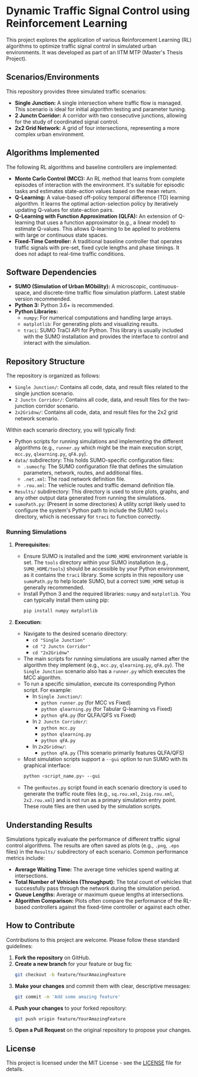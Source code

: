 # Dynamic Traffic Signal Control using Reinforcement Learning

This project explores the application of various Reinforcement Learning (RL) algorithms to optimize traffic signal control in simulated urban environments. It was developed as part of an IITM MTP (Master's Thesis Project).

## Scenarios/Environments

This repository provides three simulated traffic scenarios:

*   **Single Junction:** A single intersection where traffic flow is managed. This scenario is ideal for initial algorithm testing and parameter tuning.
*   **2 Junctn Corridor:** A corridor with two consecutive junctions, allowing for the study of coordinated signal control.
*   **2x2 Grid Network:** A grid of four intersections, representing a more complex urban environment.

## Algorithms Implemented

The following RL algorithms and baseline controllers are implemented:

*   **Monte Carlo Control (MCC):** An RL method that learns from complete episodes of interaction with the environment. It's suitable for episodic tasks and estimates state-action values based on the mean return.
*   **Q-Learning:** A value-based off-policy temporal difference (TD) learning algorithm. It learns the optimal action-selection policy by iteratively updating Q-values for state-action pairs.
*   **Q-Learning with Function Approximation (QLFA):** An extension of Q-learning that uses a function approximator (e.g., a linear model) to estimate Q-values. This allows Q-learning to be applied to problems with large or continuous state spaces.
*   **Fixed-Time Controller:** A traditional baseline controller that operates traffic signals with pre-set, fixed cycle lengths and phase timings. It does not adapt to real-time traffic conditions.

## Software Dependencies

*   **SUMO (Simulation of Urban MObility):** A microscopic, continuous-space, and discrete-time traffic flow simulation platform. Latest stable version recommended.
*   **Python 3:** Python 3.6+ is recommended.
*   **Python Libraries:**
    *   `numpy`: For numerical computations and handling large arrays.
    *   `matplotlib`: For generating plots and visualizing results.
    *   `traci`: SUMO TraCI API for Python. This library is usually included with the SUMO installation and provides the interface to control and interact with the simulation.

## Repository Structure

The repository is organized as follows:

*   `Single Junction/`: Contains all code, data, and result files related to the single junction scenario.
*   `2 Junctn Corridor/`: Contains all code, data, and result files for the two-junction corridor scenario.
*   `2x2Gridnw/`: Contains all code, data, and result files for the 2x2 grid network scenario.

Within each scenario directory, you will typically find:

*   Python scripts for running simulations and implementing the different algorithms (e.g., `runner.py` which might be the main execution script, `mcc.py`, `qlearning.py`, `qFA.py`).
*   `data/` subdirectory: This holds SUMO-specific configuration files:
    *   `.sumocfg`: The SUMO configuration file that defines the simulation parameters, network, routes, and additional files.
    *   `.net.xml`: The road network definition file.
    *   `.rou.xml`: The vehicle routes and traffic demand definition file.
*   `Results/` subdirectory: This directory is used to store plots, graphs, and any other output data generated from running the simulations.
*   `sumoPath.py`: (Present in some directories) A utility script likely used to configure the system's Python path to include the SUMO `tools` directory, which is necessary for `traci` to function correctly.

### Running Simulations

1.  **Prerequisites:**
    *   Ensure SUMO is installed and the `SUMO_HOME` environment variable is set. The `tools` directory within your SUMO installation (e.g., `SUMO_HOME/tools`) should be accessible by your Python environment, as it contains the `traci` library. Some scripts in this repository use `sumoPath.py` to help locate SUMO, but a correct `SUMO_HOME` setup is generally recommended.
    *   Install Python 3 and the required libraries: `numpy` and `matplotlib`. You can typically install them using pip:
        ```bash
        pip install numpy matplotlib
        ```

2.  **Execution:**
    *   Navigate to the desired scenario directory:
        *   `cd "Single Junction"`
        *   `cd "2 Junctn Corridor"`
        *   `cd "2x2Gridnw"`
    *   The main scripts for running simulations are usually named after the algorithm they implement (e.g., `mcc.py`, `qlearning.py`, `qFA.py`). The `Single Junction` scenario also has a `runner.py` which executes the MCC algorithm.
    *   To run a specific simulation, execute its corresponding Python script. For example:
        *   In `Single Junction/`:
            *   `python runner.py` (for MCC vs Fixed)
            *   `python qlearning.py` (for Tabular Q-learning vs Fixed)
            *   `python qFA.py` (for QLFA/QFS vs Fixed)
        *   In `2 Junctn Corridor/`:
            *   `python mcc.py`
            *   `python qlearning.py`
            *   `python qFA.py`
        *   In `2x2Gridnw/`:
            *   `python qFA.py` (This scenario primarily features QLFA/QFS)
    *   Most simulation scripts support a `--gui` option to run SUMO with its graphical interface:
        ```bash
        python <script_name.py> --gui
        ```
    *   The `genRoutes.py` script found in each scenario directory is used to generate the traffic route files (e.g., `sq.rou.xml`, `2sig.rou.xml`, `2x2.rou.xml`) and is not run as a primary simulation entry point. These route files are then used by the simulation scripts.

## Understanding Results

Simulations typically evaluate the performance of different traffic signal control algorithms. The results are often saved as plots (e.g., `.png`, `.eps` files) in the `Results/` subdirectory of each scenario. Common performance metrics include:

*   **Average Waiting Time:** The average time vehicles spend waiting at intersections.
*   **Total Number of Vehicles (Throughput):** The total count of vehicles that successfully pass through the network during the simulation period.
*   **Queue Lengths:** Average or maximum queue lengths at intersections.
*   **Algorithm Comparison:** Plots often compare the performance of the RL-based controllers against the fixed-time controller or against each other.

## How to Contribute

Contributions to this project are welcome. Please follow these standard guidelines:

1.  **Fork the repository** on GitHub.
2.  **Create a new branch** for your feature or bug fix:
    ```bash
    git checkout -b feature/YourAmazingFeature
    ```
3.  **Make your changes** and commit them with clear, descriptive messages:
    ```bash
    git commit -m 'Add some amazing feature'
    ```
4.  **Push your changes** to your forked repository:
    ```bash
    git push origin feature/YourAmazingFeature
    ```
5.  **Open a Pull Request** on the original repository to propose your changes.

## License

This project is licensed under the MIT License - see the [LICENSE](LICENSE) file for details.
